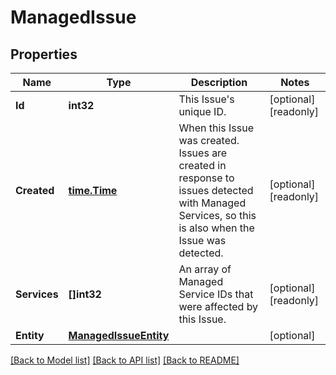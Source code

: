 # ManagedIssue

## Properties

Name | Type | Description | Notes
------------ | ------------- | ------------- | -------------
**Id** | **int32** | This Issue&#39;s unique ID.  | [optional] [readonly] 
**Created** | [**time.Time**](time.Time.md) | When this Issue was created. Issues are created in response to issues detected with Managed Services, so this is also when the Issue was detected.  | [optional] [readonly] 
**Services** | **[]int32** | An array of Managed Service IDs that were affected by this Issue.  | [optional] [readonly] 
**Entity** | [**ManagedIssueEntity**](ManagedIssue_entity.md) |  | [optional] 

[[Back to Model list]](../README.md#documentation-for-models) [[Back to API list]](../README.md#documentation-for-api-endpoints) [[Back to README]](../README.md)


